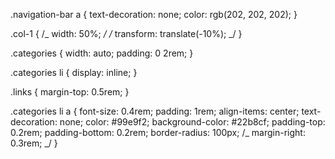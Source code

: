 .navigation-bar a {
text-decoration: none;
color: rgb(202, 202, 202);
}

.col-1 {
/_ width: 50%; _/
/_ transform: translate(-10%); _/
}

.categories {
width: auto;
padding: 0 2rem;
}

.categories li {
display: inline;
}

.links {
margin-top: 0.5rem;
}

.categories li a {
font-size: 0.4rem;
padding: 1rem;
align-items: center;
text-decoration: none;
color: #99e9f2;
background-color: #22b8cf;
padding-top: 0.2rem;
padding-bottom: 0.2rem;
border-radius: 100px;
/_ margin-right: 0.3rem; _/
}
